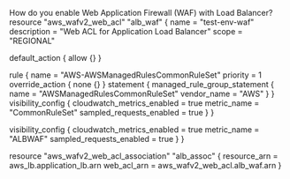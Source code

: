 How do you enable Web Application Firewall (WAF) with Load Balancer?
resource "aws_wafv2_web_acl" "alb_waf" {
  name        = "test-env-waf"
  description = "Web ACL for Application Load Balancer"
  scope       = "REGIONAL"

  default_action {
    allow {}
  }

  rule {
    name     = "AWS-AWSManagedRulesCommonRuleSet"
    priority = 1
    override_action {
      none {}
    }
    statement {
      managed_rule_group_statement {
        name        = "AWSManagedRulesCommonRuleSet"
        vendor_name = "AWS"
      }
    }
    visibility_config {
      cloudwatch_metrics_enabled = true
      metric_name                = "CommonRuleSet"
      sampled_requests_enabled   = true
    }
  }

  visibility_config {
    cloudwatch_metrics_enabled = true
    metric_name                = "ALBWAF"
    sampled_requests_enabled   = true
  }
}

resource "aws_wafv2_web_acl_association" "alb_assoc" {
  resource_arn = aws_lb.application_lb.arn
  web_acl_arn  = aws_wafv2_web_acl.alb_waf.arn
}

